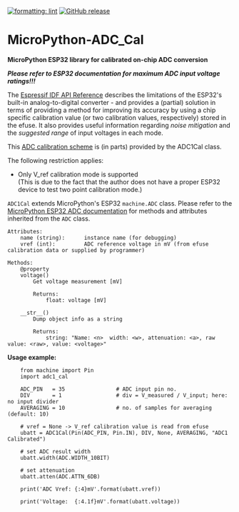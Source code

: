 [![formatting: lint](https://github.com/matthias-bs/MicroPython-ADC_Cal/actions/workflows/ci.yml/badge.svg)](https://github.com/matthias-bs/MicroPython-ADC_Cal/actions/workflows/ci.yml)
[![GitHub release](https://img.shields.io/github/release/matthias-bs/MicroPython-ADC_Cal?maxAge=3600)](https://github.com/matthias-bs/MicroPython-ADC_Cal/releases)

# MicroPython-ADC_Cal
**MicroPython ESP32 library for calibrated on-chip ADC conversion**

***Please refer to ESP32 documentation for maximum ADC input voltage ratings!!!***

The [Espressif IDF API Reference](https://docs.espressif.com/projects/esp-idf/en/latest/esp32/api-reference/peripherals/adc.html) describes the limitations of the ESP32's built-in analog-to-digital converter - and provides a (partial) solution in terms of providing a method for improving its accuracy by using a chip specific calibration value (or two calibration values, respectively) stored in the efuse. It also provides useful information regarding *noise mitigation* and the *suggested range* of input voltages in each mode.

This [ADC calibration scheme](https://github.com/espressif/esp-idf/blob/master/components/esp_adc_cal/esp_adc_cal_esp32.c) is (in parts) provided by the ADC1Cal class.

The following restriction applies:
* Only V_ref calibration mode is supported<br>(This is due to the fact that the author does not have a proper ESP32 device to test two point calibration mode.)

`ADC1Cal` extends MicroPython's ESP32 `machine.ADC` class. Please refer to the [MicroPython ESP32 ADC documentation](https://docs.micropython.org/en/latest/esp32/quickref.html#adc-analog-to-digital-conversion) for methods and attributes inherited from the `ADC` class.

    Attributes:
        name (string):      instance name (for debugging)
        vref (int):         ADC reference voltage in mV (from efuse calibration data or supplied by programmer)

    Methods:
        @property
        voltage()
            Get voltage measurement [mV]

            Returns:
                float: voltage [mV]
        
        __str__()
            Dump object info as a string
            
            Returns:
                string: "Name: <n>  width: <w>, attenuation: <a>, raw value: <raw>, value: <voltage>"

**Usage example:**

        from machine import Pin
        import adc1_cal
        
        ADC_PIN   = 35                # ADC input pin no.
        DIV       = 1                 # div = V_measured / V_input; here: no input divider
        AVERAGING = 10                # no. of samples for averaging (default: 10)
        
        # vref = None -> V_ref calibration value is read from efuse
        ubatt = ADC1Cal(Pin(ADC_PIN, Pin.IN), DIV, None, AVERAGING, "ADC1 Calibrated")
        
        # set ADC result width
        ubatt.width(ADC.WIDTH_10BIT)
    
        # set attenuation
        ubatt.atten(ADC.ATTN_6DB)
    
        print('ADC Vref: {:4}mV'.format(ubatt.vref))
    
        print('Voltage:  {:4.1f}mV'.format(ubatt.voltage))

        
